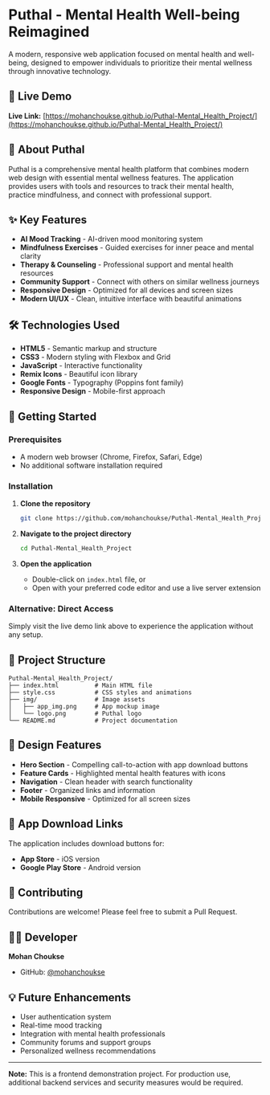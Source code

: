﻿# Puthal - Mental Health Well-being Reimagined

A modern, responsive web application focused on mental health and well-being, designed to empower individuals to prioritize their mental wellness through innovative technology.

## 🌟 Live Demo

**Live Link:** [https://mohanchoukse.github.io/Puthal-Mental_Health_Project/](https://mohanchoukse.github.io/Puthal-Mental_Health_Project/)

## 📱 About Puthal

Puthal is a comprehensive mental health platform that combines modern web design with essential mental wellness features. The application provides users with tools and resources to track their mental health, practice mindfulness, and connect with professional support.

## ✨ Key Features

- **AI Mood Tracking** - AI-driven mood monitoring system
- **Mindfulness Exercises** - Guided exercises for inner peace and mental clarity
- **Therapy & Counseling** - Professional support and mental health resources
- **Community Support** - Connect with others on similar wellness journeys
- **Responsive Design** - Optimized for all devices and screen sizes
- **Modern UI/UX** - Clean, intuitive interface with beautiful animations

## 🛠️ Technologies Used

- **HTML5** - Semantic markup and structure
- **CSS3** - Modern styling with Flexbox and Grid
- **JavaScript** - Interactive functionality
- **Remix Icons** - Beautiful icon library
- **Google Fonts** - Typography (Poppins font family)
- **Responsive Design** - Mobile-first approach

## 🚀 Getting Started

### Prerequisites
- A modern web browser (Chrome, Firefox, Safari, Edge)
- No additional software installation required

### Installation

1. **Clone the repository**
   ```bash
   git clone https://github.com/mohanchoukse/Puthal-Mental_Health_Project.git
   ```

2. **Navigate to the project directory**
   ```bash
   cd Puthal-Mental_Health_Project
   ```

3. **Open the application**
   - Double-click on `index.html` file, or
   - Open with your preferred code editor and use a live server extension

### Alternative: Direct Access
Simply visit the live demo link above to experience the application without any setup.

## 📁 Project Structure

```
Puthal-Mental_Health_Project/
├── index.html          # Main HTML file
├── style.css           # CSS styles and animations
├── img/                # Image assets
│   ├── app_img.png     # App mockup image
│   └── logo.png        # Puthal logo
└── README.md           # Project documentation
```

## 🎨 Design Features

- **Hero Section** - Compelling call-to-action with app download buttons
- **Feature Cards** - Highlighted mental health features with icons
- **Navigation** - Clean header with search functionality
- **Footer** - Organized links and information
- **Mobile Responsive** - Optimized for all screen sizes

## 📱 App Download Links

The application includes download buttons for:
- **App Store** - iOS version
- **Google Play Store** - Android version

## 🤝 Contributing

Contributions are welcome! Please feel free to submit a Pull Request.

## 👨‍💻 Developer

**Mohan Choukse**
- GitHub: [@mohanchoukse](https://github.com/mohanchoukse)

## 💡 Future Enhancements

- User authentication system
- Real-time mood tracking
- Integration with mental health professionals
- Community forums and support groups
- Personalized wellness recommendations

---

**Note:** This is a frontend demonstration project. For production use, additional backend services and security measures would be required.
